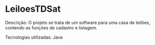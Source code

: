 # LeiloesTDSat
Descrição: O projeto se trata de um software para uma casa de leilões, contendo as funções de cadastro e listagem.

Tecnologias utilizadas: Java
